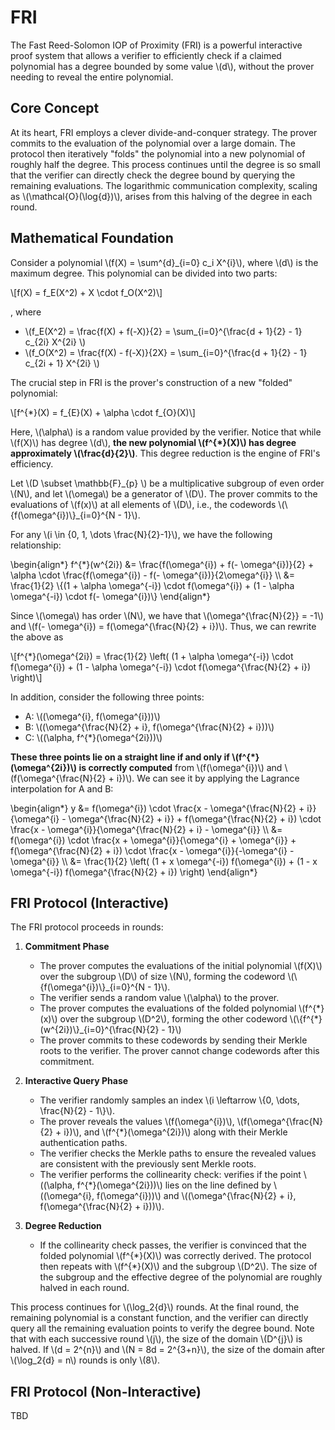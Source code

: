 # FRI

The Fast Reed-Solomon IOP of Proximity (FRI) is a powerful interactive proof system that allows a verifier to efficiently check if a claimed polynomial has a degree bounded by some value \\(d\\), without the prover needing to reveal the entire polynomial.

## Core Concept

At its heart, FRI employs a clever divide-and-conquer strategy. The prover commits to the evaluation of the polynomial over a large domain. The protocol then iteratively "folds" the polynomial into a new polynomial of roughly half the degree. This process continues until the degree is so small that the verifier can directly check the degree bound by querying the remaining evaluations. The logarithmic communication complexity, scaling as \\(\mathcal{O}(\log{d})\\), arises from this halving of the degree in each round.

## Mathematical Foundation

Consider a polynomial \\(f(X) = \sum^{d}_{i=0} c_i X^{i}\\), where \\(d\\) is the maximum degree. This polynomial can be divided into two parts:

\\[f(X) = f_E(X^2) + X \cdot f_O(X^2)\\]

, where 

- \\(f\_E(X^2) = \frac{f(X) + f(-X)}{2} = \sum\_{i=0}^{\frac{d + 1}{2} - 1} c\_{2i} X^{2i} \\)
- \\(f\_O(X^2) = \frac{f(X) - f(-X)}{2X} = \sum\_{i=0}^{\frac{d + 1}{2} - 1} c\_{2i + 1} X^{2i} \\)

The crucial step in FRI is the prover's construction of a new "folded" polynomial: 

\\[f^{*}(X) = f_{E}(X) + \alpha \cdot f_{O}(X)\\]

Here, \\(\alpha\\) is a random value provided by the verifier. Notice that while \\(f(X)\\) has degree \\(d\\), **the new polynomial \\(f^{*}(X)\\) has degree approximately \\(\frac{d}{2}\\)**. This degree reduction is the engine of FRI's efficiency.

Let \\(D \subset \mathbb{F}_{p} \\) be a multiplicative subgroup of even order \\(N\\), and let \\(\omega\\) be a generator of \\(D\\). The prover commits to the evaluations of \\(f(x)\\) at all elements of \\(D\\), i.e., the codewords \\(\\{f(\omega^{i})\\}\_{i=0}^{N - 1}\\).

For any \\(i \in \{0, 1, \dots \frac{N}{2}-1\}\\), we have the following relationship:

\begin{align*}
f^{\*}(w^{2i}) &= \frac{f(\omega^{i}) + f(- \omega^{i})}{2} + \alpha \cdot \frac{f(\omega^{i}) - f(- \omega^{i})}{2\omega^{i}} \\\\
               &= \frac{1}{2} \\{(1 + \alpha \omega^{-i}) \cdot f(\omega^{i}) + (1 - \alpha \omega^{-i}) \cdot f(- \omega^{i})\\} 
\end{align*}

Since \\(\omega\\) has order \\(N\\), we have that \\(\omega^{\frac{N}{2}} = -1\\) and \\(f(- \omega^{i}) = f(\omega^{\frac{N}{2} + i})\\). Thus, we can rewrite the above as

\\[f^{*}(\omega^{2i}) = \frac{1}{2} \left( (1 + \alpha \omega^{-i}) \cdot f(\omega^{i}) + (1 - \alpha \omega^{-i}) \cdot f(\omega^{\frac{N}{2} + i}) \right)\\]

In addition, consider the following three points:

- A: \\((\omega^{i}, f(\omega^{i}))\\)
- B: \\((\omega^{\frac{N}{2} + i}, f(\omega^{\frac{N}{2} + i}))\\)
- C: \\((\alpha, f^{*}(\omega^{2i}))\\)

**These three points lie on a straight line if and only if \\(f^{*}(\omega^{2i})\\) is correctly computed** from \\(f(\omega^{i})\\) and \\(f(\omega^{\frac{N}{2} + i})\\). We can see it by applying the Lagrance interpolation for A and B:

\begin{align*}
y &= f(\omega^{i}) \cdot \frac{x - \omega^{\frac{N}{2} + i}}{\omega^{i} - \omega^{\frac{N}{2} + i}} + f(\omega^{\frac{N}{2} + i}) \cdot \frac{x - \omega^{i}}{\omega^{\frac{N}{2} + i} - \omega^{i}} \\\\
  &= f(\omega^{i}) \cdot \frac{x + \omega^{i}}{\omega^{i} + \omega^{i}} + f(\omega^{\frac{N}{2} + i}) \cdot \frac{x - \omega^{i}}{-\omega^{i} - \omega^{i}} \\\\
  &= \frac{1}{2} \left( (1 + x \omega^{-i}) f(\omega^{i}) + (1 - x \omega^{-i}) f(\omega^{\frac{N}{2} + i}) \right)
\end{align*}

## FRI Protocol (Interactive)

The FRI protocol proceeds in rounds:

1. **Commitment Phase**
   - The prover computes the evaluations of the initial polynomial \\(f(X)\\) over the subgroup \\(D\\) of size \\(N\\), forming the codeword \\(\\{f(\omega^{i})\\}\_{i=0}^{N - 1}\\).
   - The verifier sends a random value \\(\alpha\\) to the prover.
   - The prover computes the evaluations of the folded polynomial \\(f^{\*}(x)\\) over the subgroup \\(D^2\\), forming the other codeword \\(\\{f^{*}(w^{2i})\\}\_{i=0}^{\frac{N}{2} - 1}\\)
   - The prover commits to these codewords by sending their Merkle roots to the verifier. The prover cannot change codewords after this commitment.
  
2. **Interactive Query Phase**
   - The verifier randomly samples an index \\(i \leftarrow \\{0, \dots, \frac{N}{2} - 1\\}\\).
   - The prover reveals the values \\(f(\omega^{i})\\), \\(f(\omega^{\frac{N}{2} + i})\\), and \\(f^{*}(\omega^{2i})\\) along with their Merkle authentication paths.
   - The verifier checks the Merkle paths to ensure the revealed values are consistent with the previously sent Merkle roots.
   - The verifier performs the collinearity check: verifies if the point \\((\alpha, f^{*}(\omega^{2i}))\\) lies on the line defined by \\((\omega^{i}, f(\omega^{i}))\\) and \\((\omega^{\frac{N}{2} + i}, f(\omega^{\frac{N}{2} + i}))\\).

3. **Degree Reduction**
   - If the collinearity check passes, the verifier is convinced that the folded polynomial \\(f^{\*}(X)\\) was correctly derived. The protocol then repeats with \\(f^{\*}(X)\\) and the subgroup \\(D^2\\). The size of the subgroup and the effective degree of the polynomial are roughly halved in each round.

This process continues for \\(\log_2{d}\\) rounds. At the final round, the remaining polynomial is a constant function, and the verifier can directly query all the remaining evaluation points to verify the degree bound. Note that with each successive round \\(j\\), the size of the domain \\(D^{j}\\) is halved. If \\(d = 2^{n}\\) and \\(N = 8d = 2^{3+n}\\), the size of the domain after \\(\log_2{d} = n\\) rounds is only \\(8\\).

## FRI Protocol (Non-Interactive)

TBD